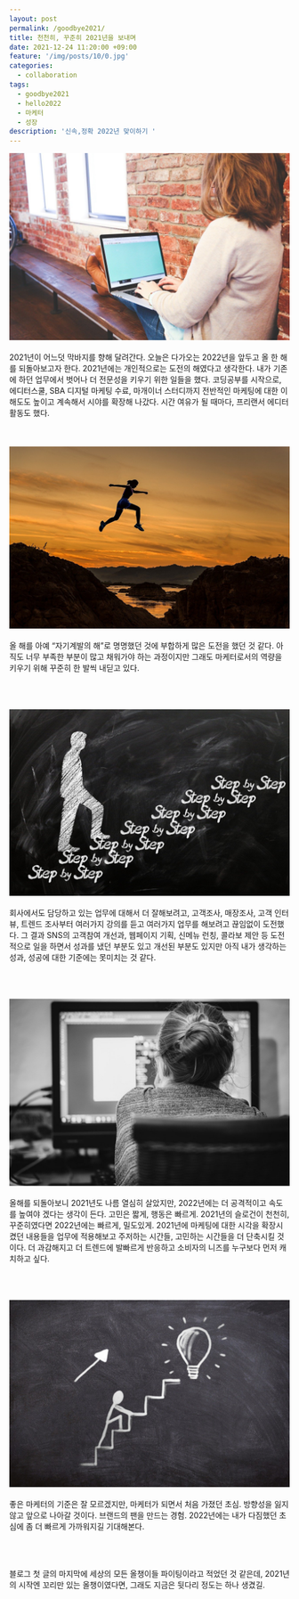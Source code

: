 ```yaml
---
layout: post
permalink: /goodbye2021/
title: 천천히, 꾸준히 2021년을 보내며
date: 2021-12-24 11:20:00 +09:00
feature: '/img/posts/10/0.jpg'
categories:
  - collaboration
tags:
  - goodbye2021
  - hello2022
  - 마케터
  - 성장
description: '신속,정확 2022년 맞이하기 '
---
```


![이미지](/img/posts/10/1.jpg)
<br>
<br>
2021년이 어느덧 막바지를 향해 달려간다. 오늘은 다가오는 2022년을 앞두고 올 한 해를 되돌아보고자 한다. 2021년에는 개인적으로는 도전의 해였다고 생각한다. 내가 기존에 하던 업무에서 벗어나 더 전문성을 키우기 위한 일들을 했다. 코딩공부를 시작으로, 에디터스쿨, SBA 디지털 마케팅 수료, 마개이너 스터디까지 전반적인 마케팅에 대한 이해도도 높이고 계속해서 시야를 확장해 나갔다. 시간 여유가 될 때마다, 프리랜서 에디터 활동도 했다.
<br>
<br>
<br>
<br>
![이미지](/img/posts/10/2.jpg)
<br>
<br>
올 해를 아예 “자기계발의 해”로 명명했던 것에 부합하게 많은 도전을 했던 것 같다. 아직도 너무 부족한 부분이 많고 채워가야 하는 과정이지만 그래도 마케터로서의 역량을 키우기 위해 꾸준히 한 발씩 내딛고 있다.
<br>
<br>
<br>
<br>

![이미지](/img/posts/10/3.jpg)
<br>
<br>
회사에서도 담당하고 있는 업무에 대해서 더 잘해보려고, 고객조사, 매장조사, 고객 인터뷰, 트렌드 조사부터 여러가지 강의를 듣고 여러가지 업무를 해보려고 끊임없이 도전했다. 그 결과 SNS의 고객참여 개선과, 웹페이지 기획, 신메뉴 런칭, 콜라보 제안 등 도전적으로 일을 하면서 성과를 냈던 부분도 있고 개선된 부분도 있지만 아직 내가 생각하는 성과, 성공에 대한 기준에는 못미치는 것 같다.
<br>
<br>
<br>
<br>

![이미지](/img/posts/10/4.jpg)
<br>
<br>
올해를 되돌아보니 2021년도 나름 열심히 살았지만, 2022년에는 더 공격적이고 속도를 높여야 겠다는 생각이 든다. 고민은 짧게, 행동은 빠르게. 2021년의 슬로건이 천천히, 꾸준히였다면 2022년에는 빠르게, 밀도있게. 2021년에 마케팅에 대한 시각을 확장시켰던 내용들을 업무에 적용해보고 주저하는 시간들, 고민하는 시간들을 더 단축시킬 것이다. 더 과감해지고 더 트렌드에 발빠르게 반응하고 소비자의 니즈를 누구보다 먼저 캐치하고 싶다.
<br>
<br>
<br>
<br>

![이미지](/img/posts/10/5.jpg)
<br>
<br>
좋은 마케터의 기준은 잘 모르겠지만, 마케터가 되면서 처음 가졌던 초심. 방향성을 잃지 않고 앞으로 나아갈 것이다. 브랜드의 팬을 만드는 경험. 2022년에는 내가 다짐했던 초심에 좀 더 빠르게 가까워지길 기대해본다.
<br>
<br>
<br>
<br>

블로그 첫 글의 마지막에 세상의 모든 올챙이들 파이팅이라고 적었던 것 같은데,
2021년의 시작엔 꼬리만 있는 올챙이였다면, 그래도 지금은 뒷다리 정도는 하나 생겼길.
<br>
<br>
